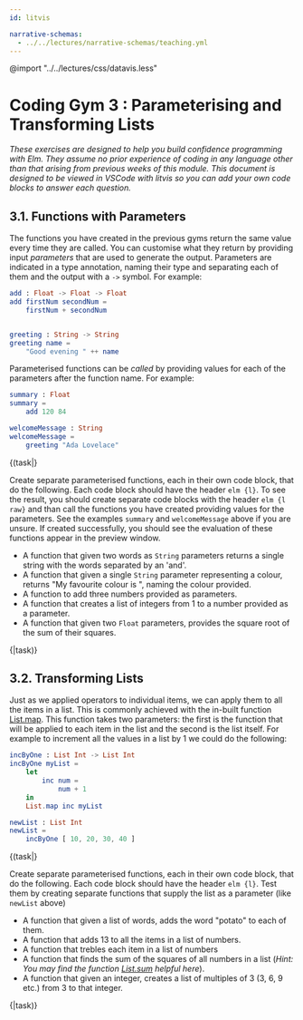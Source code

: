 ```yaml
---
id: litvis

narrative-schemas:
  - ../../lectures/narrative-schemas/teaching.yml
---
```


@import "../../lectures/css/datavis.less"

<!-- Everything above this line should probably be left untouched. -->

# Coding Gym 3 : Parameterising and Transforming Lists

_These exercises are designed to help you build confidence programming with Elm. They assume no prior experience of coding in any language other than that arising from previous weeks of this module. This document is designed to be viewed in VSCode with litvis so you can add your own code blocks to answer each question._

## 3.1. Functions with Parameters

The functions you have created in the previous gyms return the same value every time they are called. You can customise what they return by providing input _parameters_ that are used to generate the output. Parameters are indicated in a type annotation, naming their type and separating each of them and the output with a `->` symbol. For example:

```elm {l}
add : Float -> Float -> Float
add firstNum secondNum =
    firstNum + secondNum


greeting : String -> String
greeting name =
    "Good evening " ++ name
```

Parameterised functions can be _called_ by providing values for each of the parameters after the function name. For example:

```elm {l raw}
summary : Float
summary =
    add 120 84
```

```elm {l raw}
welcomeMessage : String
welcomeMessage =
    greeting "Ada Lovelace"
```

{(task|}

Create separate parameterised functions, each in their own code block, that do the following. Each code block should have the header `elm {l}`. To see the result, you should create separate code blocks with the header `elm {l raw}` and than call the functions you have created providing values for the parameters. See the examples `summary` and `welcomeMessage` above if you are unsure. If created successfully, you should see the evaluation of these functions appear in the preview window.

- A function that given two words as `String` parameters returns a single string with the words separated by an 'and'.
- A function that given a single `String` parameter representing a colour, returns "My favourite colour is ", naming the colour provided.
- A function to add three numbers provided as parameters.
- A function that creates a list of integers from 1 to a number provided as a parameter.
- A function that given two `Float` parameters, provides the square root of the sum of their squares.

{|task)}

## 3.2. Transforming Lists

Just as we applied operators to individual items, we can apply them to all the items in a list. This is commonly achieved with the in-built function [List.map](https://package.elm-lang.org/packages/elm/core/latest/List#map). This function takes two parameters: the first is the function that will be applied to each item in the list and the second is the list itself. For example to increment all the values in a list by 1 we could do the following:

```elm {l}
incByOne : List Int -> List Int
incByOne myList =
    let
        inc num =
            num + 1
    in
    List.map inc myList
```

```elm {l raw}
newList : List Int
newList =
    incByOne [ 10, 20, 30, 40 ]
```

{(task|}

Create separate parameterised functions, each in their own code block, that do the following. Each code block should have the header `elm {l}`. Test them by creating separate functions that supply the list as a parameter (like `newList` above)

- A function that given a list of words, adds the word "potato" to each of them.
- A function that adds 13 to all the items in a list of numbers.
- A function that trebles each item in a list of numbers
- A function that finds the sum of the squares of all numbers in a list (_Hint: You may find the function [List.sum](https://package.elm-lang.org/packages/elm/core/latest/List#sum) helpful here_).
- A function that given an integer, creates a list of multiples of 3 (3, 6, 9 etc.) from 3 to that integer.

{|task)}
